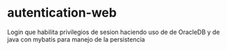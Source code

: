 # autentication-web
Login que habilita privilegios de sesion haciendo uso de de OracleDB y de java con mybatis para manejo de la persistencia

